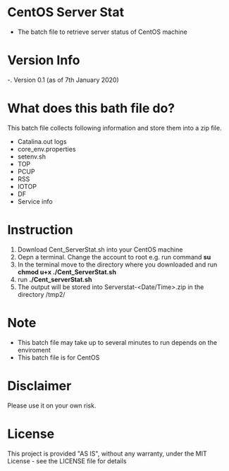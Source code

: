 # CentOS Server Stat
- The batch file to retrieve server status of CentOS machine

# Version Info
-. Version 0.1 (as of 7th January 2020)

# What does this bath file do?
This batch file collects following information and store them into a zip file.
- Catalina.out logs 
- core_env.properties
- setenv.sh
- TOP
- PCUP
- RSS
- IOTOP
- DF 
- Service info

# Instruction
1. Download Cent_ServerStat.sh into your CentOS machine
2. Oepn a terminal. Change the account to root e.g. run command <B>su</B>
3. In the terminal move to the directory where you downloaded and run 
   <B>chmod u+x ./Cent_ServerStat.sh</B>
4. run <B>./Cent_serverStat.sh</B>
5. The output will be stored into Serverstat-<Date/Time>.zip in the directory /tmp2/

# Note
- This batch file may take up to several minutes to run depends on the enviroment 
- This batch file is for CentOS


# Disclaimer
Please use it on your own risk. 

# License
This project is provided "AS IS", without any warranty, under the MIT License - see the LICENSE file for details
